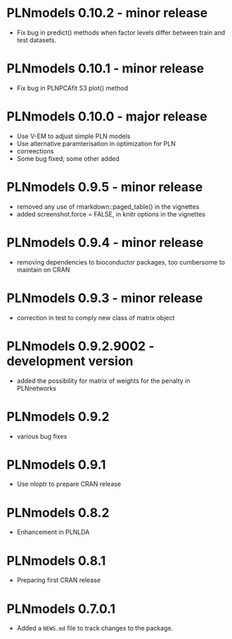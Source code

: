 # PLNmodels 0.10.2 - minor release

* Fix bug in predict() methods when factor levels differ between train and test datasets. 

# PLNmodels 0.10.1 - minor release

* Fix bug in PLNPCAfit S3 plot() method

# PLNmodels 0.10.0 - major release

* Use V-EM to adjust simple PLN models
* Use alternative paramterisation in optimization for PLN
* correections 
* Some bug fixed; some other added

# PLNmodels 0.9.5 - minor release

* removed any use of rmarkdown::paged_table() in the vignettes
* added screenshot.force = FALSE, in knitr options in the vignettes

# PLNmodels 0.9.4 - minor release

* removing dependencies to bioconductor packages, too cumbersome to maintain on CRAN

# PLNmodels 0.9.3 - minor release

* correction in test to comply new class of matrix object

# PLNmodels 0.9.2.9002 - development version

* added the possibility for matrix of weights for the penalty in PLNnetworks

# PLNmodels 0.9.2

* various bug fixes

# PLNmodels 0.9.1

* Use nloptr to prepare CRAN release

# PLNmodels 0.8.2

* Enhancement in PLNLDA

# PLNmodels 0.8.1

* Preparing first CRAN release

# PLNmodels 0.7.0.1

* Added a `NEWS.md` file to track changes to the package.
